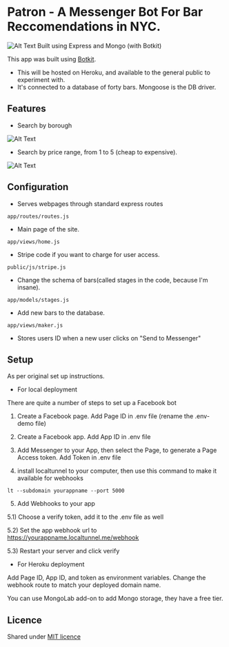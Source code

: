 # Patron - A Messenger Bot For Bar Reccomendations in NYC.
![Alt Text](https://s3.amazonaws.com/aws-website-portfoliosite-bf6tr/patron-messenger-short-header.png)
Built using Express and Mongo (with Botkit)

This app was built using [Botkit](https://github.com/howdyai/botkit).

* This will be hosted on Heroku, and available to the general public to experiment with.
* It's connected to a database of forty bars. Mongoose is the DB driver.


## Features

* Search by borough

![Alt Text](https://s3.amazonaws.com/patron-bars/gifs/patron-bar-search-borough.gif)

* Search by price range, from 1 to 5 (cheap to expensive).

![Alt Text](https://s3.amazonaws.com/patron-bars/gifs/patron-bar-search-price.gif)


## Configuration

* Serves webpages through standard express routes
```
app/routes/routes.js
```

* Main page of the site.
```
app/views/home.js
```

* Stripe code if you want to charge for user access.
```
public/js/stripe.js
```

* Change the schema of bars(called stages in the code, because I'm insane).

```
app/models/stages.js
```

* Add new bars to the database.

```
app/views/maker.js
```

* Stores users ID when a new user clicks on "Send to Messenger"

## Setup

As per original set up instructions.

* For local deployment

There are quite a number of steps to set up a Facebook bot

1) Create a Facebook page. Add Page ID in .env file (rename the .env-demo file)

2) Create a Facebook app. Add App ID in .env file

3) Add Messenger to your App, then select the Page, to generate a Page Access token. Add Token in .env file

4) install localtunnel to your computer, then use this command to make it available for webhooks
```
lt --subdomain yourappname --port 5000
```

5) Add Webhooks to your app

5.1) Choose a verify token, add it to the .env file as well

5.2) Set the app webhook url to https://yourappname.localtunnel.me/webhook

5.3) Restart your server and click verify

* For Heroku deployment

Add Page ID, App ID, and token as environment variables.
Change the webhook route to match your deployed domain name.

You can use MongoLab add-on to add Mongo storage, they have a free tier.


## Licence
Shared under [MIT licence](http://choosealicense.com/licenses/mit/)
